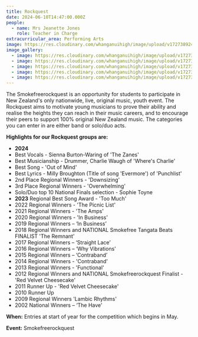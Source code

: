 ```yaml
---
title: Rockquest
date: 2024-06-10T14:47:00.000Z
people:
  - name: Mrs Jeanette Jones
    role: Teacher in Charge
extracurricular_area: Performing Arts
image: https://res.cloudinary.com/whanganuihigh/image/upload/v1727389242/Performing%20Arts/Rockquest%202024/downsizing.jpg
image_gallery:
  - image: https://res.cloudinary.com/whanganuihigh/image/upload/v1727389244/Performing%20Arts/Rockquest%202024/overwhelming.jpg
  - image: https://res.cloudinary.com/whanganuihigh/image/upload/v1727389241/Performing%20Arts/Rockquest%202024/sienna_b.jpg
  - image: https://res.cloudinary.com/whanganuihigh/image/upload/v1727389241/Performing%20Arts/Rockquest%202024/charlie_W.jpg
  - image: https://res.cloudinary.com/whanganuihigh/image/upload/v1727389240/Performing%20Arts/Rockquest%202024/milly_Rose_B.jpg
  - image: https://res.cloudinary.com/whanganuihigh/image/upload/v1727389244/Performing%20Arts/Rockquest%202024/sophie_T.jpg
---
```

The Smokefreerockquest is an opportunity for students to participate in New Zealand's only nationwide, live, original music, youth event. The Rockquest aims to motivate young musicians to prove their ability and realise the heights they can reach in their music careers, and to encourage their peers to support 100% original New Zealand music. The categories you can enter in are either band or solo/duo acts.

**Highlights for our Rockquest groups are:**

* **2024**
* Best Vocals - Sienna Burton-Waring of 'The Zanes'
* Best Musicianship - Drummer, Charlie Waugh of 'Where's Charlie'  
* Best Song - 'Out of Mind'  
* Best Lyrics - Milly Broughton (Title of song 'Evermore') of 'Punchlist'  
* 2nd Place Regional Winners - 'Downsizing'
* 3rd Place Regional Winners - 'Overwhelming'  
* Solo/Duo top 10 National Finals selection - Sophie Toyne  
* **2023** Regional Best Song Award - 'Too Much'
* 2022 Regional Winners - 'The Picnic List'  
* 2021 Regional Winners - 'The Amps'
* 2020 Regional Winners - 'In Business'
* 2019 Regional Winners  – ‘In Business’
* 2018 Regional Winners and NATIONAL Smokefree Tangata Beats FINALIST 'The Remnant’
* 2017 Regional Winners – ‘Straight Lace’
* 2016 Regional Winners – ‘Why Vibrations’
* 2015 Regional Winners – ‘Contraband’
* 2014 Regional Winners - 'Contraband'
* 2013 Regional Winners - 'Functional'
* 2012 Regional Winners and NATIONAL Smokefreerockquest Finalist - 'Red Velvet Cheesecake'
* 2011 Runner Up - 'Red Velvet Cheesecake'
* 2010 Runner Up
* 2009 Regional Winners 'Lambic Rhythms'
* 2002 National Winners – ‘The Have’

**When:** Entries at start of year for the competition which begins in May.

**Event:** Smokefreerockquest
